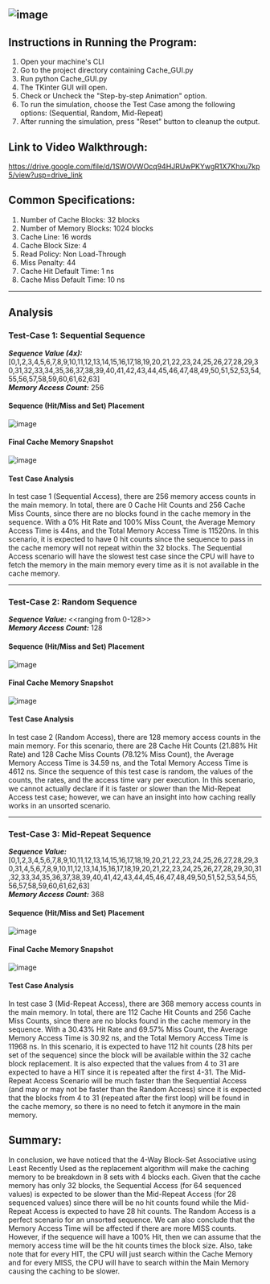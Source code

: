 ![image](https://github.com/charlsantiago/CSC512_4BSA_LRU/assets/77201252/f3e02ac3-3acb-42a3-acf2-e69a967c6b50)
----
## Instructions in Running the Program:
1. Open your machine's CLI
2. Go to the project directory containing Cache_GUI.py
3. Run python Cache_GUI.py
4. The TKinter GUI will open.
5. Check or Uncheck the "Step-by-step Animation" option.
6. To run the simulation, choose the Test Case among the following options: (Sequential, Random, Mid-Repeat)
7. After running the simulation, press "Reset" button to cleanup the output.


## Link to Video Walkthrough:
https://drive.google.com/file/d/1SWOVWOcq94HJRUwPKYwgR1X7Khxu7kp5/view?usp=drive_link


## Common Specifications:
1. Number of Cache Blocks: 32 blocks
2. Number of Memory Blocks: 1024 blocks
3. Cache Line: 16 words
4. Cache Block Size: 4
5. Read Policy: Non Load-Through
6. Miss Penalty: 44
7. Cache Hit Default Time: 1 ns
8. Cache Miss Default Time: 10 ns

----
## Analysis
### **Test-Case 1: Sequential Sequence**
***Sequence Value (4x):*** [0,1,2,3,4,5,6,7,8,9,10,11,12,13,14,15,16,17,18,19,20,21,22,23,24,25,26,27,28,29,30,31,32,33,34,35,36,37,38,39,40,41,42,43,44,45,46,47,48,49,50,51,52,53,54,55,56,57,58,59,60,61,62,63]<br>
***Memory Access Count:*** 256

#### Sequence (Hit/Miss and Set) Placement
![image](https://github.com/charlsantiago/CSC512_4BSA_LRU/assets/77201252/6d4f2a5e-d6f4-49ae-8d3b-4309bc510cb6)

#### Final Cache Memory Snapshot
![image](https://github.com/charlsantiago/CSC512_4BSA_LRU/assets/77201252/b5089bf6-30bf-4b73-b64f-b9fbf7e42a40)

#### Test Case Analysis
In test case 1 (Sequential Access), there are 256 memory access counts in the main memory. In total, there are 0 Cache Hit Counts and 256 Cache Miss Counts, since there are no blocks found in the cache memory in the sequence. With a 0% Hit Rate and 100% Miss Count, the Average Memory Access Time is 44ns, and the Total Memory Access Time is 11520ns. In this scenario, it is expected to have 0 hit counts since the sequence to pass in the cache memory will not repeat within the 32 blocks. The Sequential Access scenario will have the slowest test case since the CPU will have to fetch the memory in the main memory every time as it is not available in the cache memory.


----
### **Test-Case 2: Random Sequence**
***Sequence Value:*** <<ranging from 0-128>><br>
***Memory Access Count:*** 128

#### Sequence (Hit/Miss and Set) Placement
![image](https://github.com/charlsantiago/CSC512_4BSA_LRU/assets/77201252/4e925eeb-069f-441c-a0fc-cc1cd159ba22)

#### Final Cache Memory Snapshot
![image](https://github.com/charlsantiago/CSC512_4BSA_LRU/assets/77201252/23b42f50-84cb-41a0-b364-16537e20034c)

#### Test Case Analysis
In test case 2 (Random Access), there are 128 memory access counts in the main memory. For this scenario, there are 28 Cache Hit Counts (21.88% Hit Rate) and 128 Cache Miss Counts (78.12% Miss Count), the Average Memory Access Time is 34.59 ns, and the Total Memory Access Time is 4612 ns. Since the sequence of this test case is random, the values of the counts, the rates, and the access time vary per execution. In this scenario, we cannot actually declare if it is faster or slower than the Mid-Repeat Access test case; however, we can have an insight into how caching really works in an unsorted scenario.


----
### **Test-Case 3: Mid-Repeat Sequence**
***Sequence Value:*** [0,1,2,3,4,5,6,7,8,9,10,11,12,13,14,15,16,17,18,19,20,21,22,23,24,25,26,27,28,29,30,31,4,5,6,7,8,9,10,11,12,13,14,15,16,17,18,19,20,21,22,23,24,25,26,27,28,29,30,31,32,33,34,35,36,37,38,39,40,41,42,43,44,45,46,47,48,49,50,51,52,53,54,55,56,57,58,59,60,61,62,63]<br>
***Memory Access Count:*** 368

#### Sequence (Hit/Miss and Set) Placement
![image](https://github.com/charlsantiago/CSC512_4BSA_LRU/assets/77201252/f16dc9d3-a274-4b93-b46f-87aefbdd7a4e)

#### Final Cache Memory Snapshot
![image](https://github.com/charlsantiago/CSC512_4BSA_LRU/assets/77201252/77dcbd4a-6bfc-43ec-8138-63dc89eec2c9)

#### Test Case Analysis
<p> In test case 3 (Mid-Repeat Access), there are 368 memory access counts in the main memory. In total, there are 112 Cache Hit Counts and 256 Cache Miss Counts, since there are no blocks found in the cache memory in the sequence. With a 30.43% Hit Rate and 69.57% Miss Count, the Average Memory Access Time is 30.92 ns, and the Total Memory Access Time is 11968 ns. In this scenario, it is expected to have 112 hit counts (28 hits per set of the sequence) since the block will be available within the 32 cache block replacement. It is also expected that the values from 4 to 31 are expected to have a HIT since it is repeated after the first 4-31. The Mid-Repeat Access Scenario will be much faster than the Sequential Access (and may or may not be faster than the Random Access) since it is expected that the blocks from 4 to 31 (repeated after the first loop) will be found in the cache memory, so there is no need to fetch it anymore in the main memory.


## Summary:
In conclusion, we have noticed that the 4-Way Block-Set Associative using Least Recently Used as the replacement algorithm will make the caching memory to be breakdown in 8 sets with 4 blocks each. Given that the cache memory has only 32 blocks, the Sequential Access (for 64 sequenced values) is expected to be slower than the Mid-Repeat Access (for 28 sequenced values) since there will be no hit counts found while the Mid-Repeat Access is expected to have 28 hit counts. The Random Access is a perfect scenario for an unsorted sequence. We can also conclude that the Memory Access Time will be affected if there are more MISS counts. However, if the sequence will have a 100% Hit, then we can assume that the memory access time will be the hit counts times the block size. Also, take note that for every HIT, the CPU will just search within the Cache Memory and for every MISS, the CPU will have to search within the Main Memory causing the caching to be slower.
